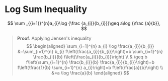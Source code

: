 # Log Sum Inequality

$$
\sum _{{i=1}}^{n}a_{i}\log {\frac  {a_{i}}{b_{i}}}\geq a\log {\frac  {a}{b}},
$$

> **Proof**. Applying Jensen's inequality
> $$
> \begin{aligned}
> \sum_{i=1}^{n} a_{i} \log \frac{a_{i}}{b_{i}} &=\sum_{i=1}^{n} b_{i} f\left(\frac{a_{i}}{b_{i}}\right)=b \sum_{i=1}^{n} \frac{b_{i}}{b} f\left(\frac{a_{i}}{b_{i}}\right) \\
> & \geq b f\left(\sum_{i=1}^{n} \frac{b_{i}}{b} \frac{a_{i}}{b_{i}}\right)=b f\left(\frac{1}{b} \sum_{i=1}^{n} a_{i}\right)=b f\left(\frac{a}{b}\right) \\
> &=a \log \frac{a}{b}
> \end{aligned}
> $$

